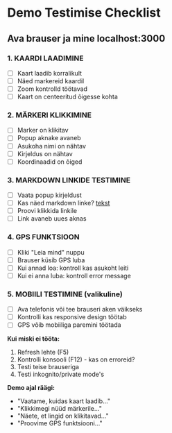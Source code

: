 # Demo Testimise Checklist

## Ava brauser ja mine localhost:3000

### 1. KAARDI LAADIMINE

- [ ] Kaart laadib korralikult
- [ ] Näed markereid kaardil
- [ ] Zoom kontrolld töötavad
- [ ] Kaart on centeeritud õigesse kohta

### 2. MÄRKERI KLIKKIMINE

- [ ] Marker on klikitav
- [ ] Popup aknake avaneb
- [ ] Asukoha nimi on nähtav
- [ ] Kirjeldus on nähtav
- [ ] Koordinaadid on õiged

### 3. MARKDOWN LINKIDE TESTIMINE

- [ ] Vaata popup kirjeldust
- [ ] Kas näed markdown linke? [tekst](url)
- [ ] Proovi klikkida linkile
- [ ] Link avaneb uues aknas

### 4. GPS FUNKTSIOON

- [ ] Kliki "Leia mind" nuppu
- [ ] Brauser küsib GPS luba
- [ ] Kui annad loa: kontroll kas asukoht leiti
- [ ] Kui ei anna luba: kontroll error message

### 5. MOBIILI TESTIMINE (valikuline)

- [ ] Ava telefonis või tee brauseri aken väikseks
- [ ] Kontrolli kas responsive design töötab
- [ ] GPS võib mobiiliga paremini töötada

**Kui miski ei tööta:**

1. Refresh lehte (F5)
2. Kontrolli konsooli (F12) - kas on erroreid?
3. Testi teise brauseriga
4. Testi inkognito/private mode's

**Demo ajal räägi:**

- "Vaatame, kuidas kaart laadib..."
- "Klikkimegi nüüd märkerile..."
- "Näete, et lingid on klikitavad..."
- "Proovime GPS funktsiooni..."
